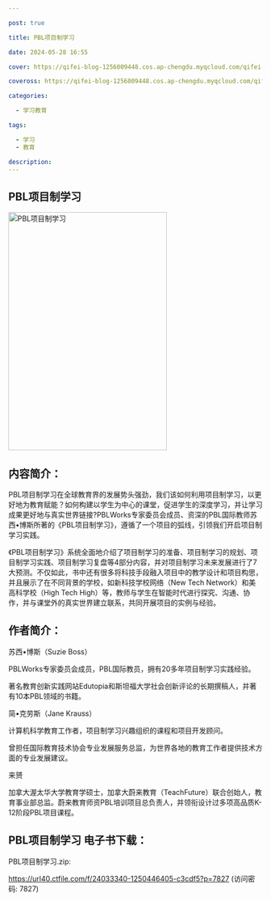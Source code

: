 ```yaml
---

post: true

title: PBL项目制学习

date: 2024-05-28 16:55

cover: https://qifei-blog-1256009448.cos.ap-chengdu.myqcloud.com/qifei-blog/65eecdde9f345e8d035df972.jpg

coveross: https://qifei-blog-1256009448.cos.ap-chengdu.myqcloud.com/qifei-blog/65eecdde9f345e8d035df972.jpg

categories:

  - 学习教育

tags:

  - 学习
  - 教育

description:
---
```


## PBL项目制学习
<img alt="PBL项目制学习 " class="aligncenter loaded" data-was-processed="true" decoding="async" fetchpriority="high" height="471" src="https://qifei-blog-1256009448.cos.ap-chengdu.myqcloud.com/qifei-blog/65eecdde9f345e8d035df972.jpg " style="cursor: zoom-in;" width="314"/>

## 内容简介：

PBL项目制学习在全球教育界的发展势头强劲，我们该如何利用项目制学习，以更好地为教育赋能？如何构建以学生为中心的课堂，促进学生的深度学习，并让学习成果更好地与真实世界链接?PBLWorks专家委员会成员、资深的PBL国际教师苏西•博斯所著的《PBL项目制学习》，遵循了一个项目的弧线，引领我们开启项目制学习实践。

《PBL项目制学习》系统全面地介绍了项目制学习的准备、项目制学习的规划、项目制学习实践、项目制学习复盘等4部分内容，并对项目制学习未来发展进行了7大预测。不仅如此，书中还有很多将科技手段融入项目中的教学设计和项目构思，并且展示了在不同背景的学校，如新科技学校网络（New Tech Network）和美高科学校（High Tech High）等，教师与学生在智能时代进行探究、沟通、协作，并与课堂外的真实世界建立联系，共同开展项目的实例与经验。

## 作者简介：

苏西•博斯（Suzie Boss）

PBLWorks专家委员会成员，PBL国际教员，拥有20多年项目制学习实践经验。

著名教育创新实践网站Edutopia和斯坦福大学社会创新评论的长期撰稿人，并著有10本PBL领域的书籍。

简•克劳斯（Jane Krauss）

计算机科学教育工作者，项目制学习兴趣组织的课程和项目开发顾问。

曾担任国际教育技术协会专业发展服务总监，为世界各地的教育工作者提供技术方面的专业发展建议。

来赟

加拿大渥太华大学教育学硕士，加拿大蔚来教育（TeachFuture）联合创始人，教育事业部总监。蔚来教育师资PBL培训项目总负责人，并领衔设计过多项高品质K-12阶段PBL项目课程。

## PBL项目制学习 电子书下载：



PBL项目制学习.zip: 

https://url40.ctfile.com/f/24033340-1250446405-c3cdf5?p=7827 (访问密码: 7827)
